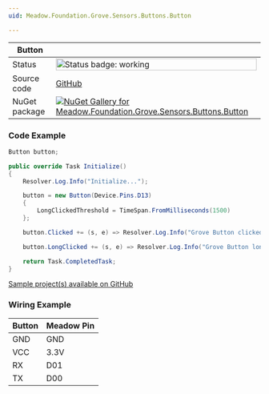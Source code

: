 ```yaml
---
uid: Meadow.Foundation.Grove.Sensors.Buttons.Button

---
```


| Button | |
|--------|--------|
| Status | <img src="https://img.shields.io/badge/Working-brightgreen" style="width: auto; height: -webkit-fill-available;" alt="Status badge: working" /> |
| Source code | [GitHub](https://github.com/WildernessLabs/Meadow.Foundation.Grove/tree/main/Source/Button) |
| NuGet package | <a href="https://www.nuget.org/packages/Meadow.Foundation.Grove.Sensors.Buttons.Button/" target="_blank"><img src="https://img.shields.io/nuget/v/Meadow.Foundation.Grove.Sensors.Buttons.Button.svg?label=Meadow.Foundation.Grove.Sensors.Buttons.Button" alt="NuGet Gallery for Meadow.Foundation.Grove.Sensors.Buttons.Button" /></a> |

### Code Example

```csharp
Button button;

public override Task Initialize()
{
    Resolver.Log.Info("Initialize...");

    button = new Button(Device.Pins.D13)
    {
        LongClickedThreshold = TimeSpan.FromMilliseconds(1500)
    };

    button.Clicked += (s, e) => Resolver.Log.Info("Grove Button clicked");

    button.LongClicked += (s, e) => Resolver.Log.Info("Grove Button long clicked");

    return Task.CompletedTask;
}

```

[Sample project(s) available on GitHub](https://github.com/WildernessLabs/Meadow.Foundation.Grove/tree/main/Source/Button/Sample/Button_Sample)

### Wiring Example

| Button | Meadow Pin |
|--------|------------|
| GND    | GND        |
| VCC    | 3.3V       |
| RX     | D01        |
| TX     | D00        |
